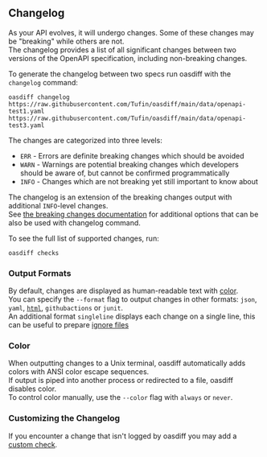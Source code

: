 ## Changelog
As your API evolves, it will undergo changes. Some of these changes may be "breaking" while others are not.  
The changelog provides a list of all significant changes between two versions of the OpenAPI specification, including non-breaking changes.

To generate the changelog between two specs run oasdiff with the `changelog` command:
```
oasdiff changelog https://raw.githubusercontent.com/Tufin/oasdiff/main/data/openapi-test1.yaml https://raw.githubusercontent.com/Tufin/oasdiff/main/data/openapi-test3.yaml
```

The changes are categorized into three levels:
- `ERR` - Errors are definite breaking changes which should be avoided
- `WARN` - Warnings are potential breaking changes which developers should be aware of, but cannot be confirmed programmatically
- `INFO` - Changes which are not breaking yet still important to know about

The changelog is an extension of the breaking changes output with additional `INFO`-level changes.  
See [the breaking changes documentation](BREAKING-CHANGES.md) for additional options that can be also be used with changelog command.

To see the full list of supported changes, run:
```
oasdiff checks
```

### Output Formats
By default, changes are displayed as human-readable text with [color](#color).  
You can specify the `--format` flag to output changes in other formats: `json`, `yaml`, [`html`](https://html-preview.github.io/?url=https://github.com/tufin/oasdiff/blob/main/changelog.html), `githubactions` or `junit`.  
An additional format `singleline` displays each change on a single line, this can be useful to prepare [ignore files](BREAKING-CHANGES.md#ignoring-specific-breaking-changes)

### Color
When outputting changes to a Unix terminal, oasdiff automatically adds colors with ANSI color escape sequences.  
If output is piped into another process or redirected to a file, oasdiff disables color.  
To control color manually, use the `--color` flag with `always` or `never`.

### Customizing the Changelog
If you encounter a change that isn't logged by oasdiff you may add a [custom check](CUSTOMIZING-CHECKS.md).
